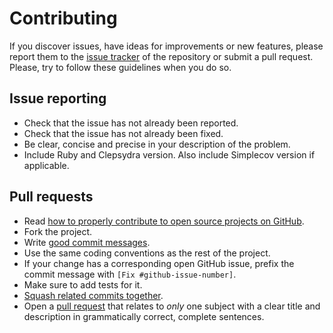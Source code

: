 # Contributing

If you discover issues, have ideas for improvements or new features,
please report them to the [issue tracker][1] of the repository or
submit a pull request. Please, try to follow these guidelines when you
do so.

## Issue reporting

- Check that the issue has not already been reported.
- Check that the issue has not already been fixed.
- Be clear, concise and precise in your description of the problem.
- Include Ruby and Clepsydra version. Also include Simplecov version if applicable.

## Pull requests

- Read [how to properly contribute to open source projects on GitHub][2].
- Fork the project.
- Write [good commit messages][3].
- Use the same coding conventions as the rest of the project.
- If your change has a corresponding open GitHub issue, 
prefix the commit message with `[Fix #github-issue-number]`.
- Make sure to add tests for it.
- [Squash related commits together][4].
- Open a [pull request][5] that relates to *only* one subject with a 
clear title and description in grammatically correct, complete sentences.

[1]: https://github.com/avmnu-sng/clepsydra/issues
[2]: https://www.gun.io/blog/how-to-github-fork-branch-and-pull-request
[3]: https://tbaggery.com/2008/04/19/a-note-about-git-commit-messages.html
[4]: http://gitready.com/advanced/2009/02/10/squashing-commits-with-rebase.html
[5]: https://help.github.com/articles/about-pull-requests
